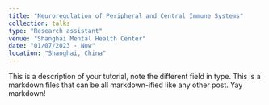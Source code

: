 ```yaml
---
title: "Neuroregulation of Peripheral and Central Immune Systems"
collection: talks
type: "Research assistant"
venue: "Shanghai Mental Health Center"
date: "01/07/2023 - Now"
location: "Shanghai, China"
---
```


This is a description of your tutorial, note the different field in type. This is a markdown files that can be all markdown-ified like any other post. Yay markdown!
